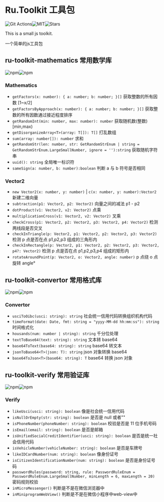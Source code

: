 # Ru.Toolkit 工具包

 ![Git Actions](https://img.shields.io/github/workflow/status/LINYISONGER/RU.Toolkit/npm%20packages%20publish?style=for-the-badge)![MIT](https://img.shields.io/github/license/linyisonger/Ru.Toolkit?style=for-the-badge)![Stars](https://img.shields.io/github/stars/linyisonger/Ru.Toolkit?style=for-the-badge)

 This is a small js toolkit.

 一个简单的js工具包
 
 ## ru-toolkit-mathematics 常用数学库

 ![npm](https://img.shields.io/npm/v/ru-toolkit-mathematics?style=for-the-badge)![npm](https://img.shields.io/npm/dw/ru-toolkit-mathematics?style=for-the-badge)
  
 ### Mathematics
 
 - `getFactors(x: number): { a: number; b: number; }[]` 获取整数的所有因数 [1~x/2]
 - `getFactorsByApproach(x: number): { a: number; b: number; }[]` 获取整数的所有因数通过接近程度排序
 - `getRandomInt(min: number, max: number): number` 获取随机数(整数) [min,max)
 - `getDisorganizeArray<T>(array: T[]): T[]` 打乱数组
 - `sum(array: number[]): number` 求和
 - `getRandomStr(len: number, str: GetRandomStrEnum | string = GetRandomStrEnum.LargeSmallNumber, ignore = ''):string` 获取随机字符串
 - `uuid(): string` 全局唯一标识符
 - `sameSign(a: number, b: number):boolean` 判断 a 与 b 符号是否相同
 
 ### Vector2
 
- `new Vector2(x: number, y: number)` | `c(x: number, y: number):Vector2` 新建二维向量
- `subtraction(p1: Vector2, p2: Vector2)` 向量之间的减法 p1 - p2
- `dotProduct(v1: Vector2, v2: Vector2)` 点乘
- `multiplicationCross(v1: Vector2, v2: Vector2)` 叉乘
- `checkCross(p1: Vector2, p2: Vector2, p3: Vector2, p4: Vector2)` 检测两线段是否交叉
- `checkInTriangle(p: Vector2, p1: Vector2, p2: Vector2, p3: Vector2)` 检测 p 点是否在点 p1,p2,p3 组成的三角形内
- `checkInRectangle(p: Vector2, p1: Vector2, p2: Vector2, p3: Vector2, p4?: Vector2)` 检测 p 点是否在点 p1,p2,p3,p4 组成的矩形内
- `rotateAroundPoint(p: Vector2, o: Vector2, angle: number)` p 点绕 o 点旋转 angle°

 ## ru-toolkit-convertor 常用格式库

 ![npm](https://img.shields.io/npm/v/ru-toolkit-convertor?style=for-the-badge)![npm](https://img.shields.io/npm/dw/ru-toolkit-convertor?style=for-the-badge)
 
 ### Convertor

- `usciToOibc(usci: string): string` 社会统一信用代码转换组织机构代码
- `timeFormat(date: Date, fmt: string = "yyyy-MM-dd hh:mm:ss"): string` 时间格式化
- `housands(num: number | string): string` 千分位处理
- `textToBase64(text: string): string` 文本转 base64
- `base64ToText(base64: string): string` base64 转文本
- `jsonToBase64<T>(json: T): string` json 对象转换 base64
- `base64ToJson<T>(base64: string): T` base64 转换 json 对象

 ## ru-toolkit-verify 常用验证库

 ![npm](https://img.shields.io/npm/v/ru-toolkit-verify?style=for-the-badge)![npm](https://img.shields.io/npm/dw/ru-toolkit-verify?style=for-the-badge)
 
### Verify

- `likeUsci(usci: string): boolean` 像是社会统一信用代码
- `isNullOrEmpty(str: string): boolean` 是否是 null 或者""
- `isPhoneNumber(phoneNumber: string): boolean` 校验是否是 11 位手机号码
- `isEmail(email: string): boolean` 是否是邮箱
- `isUnifiedSocialCreditIdentifier(usci: string): boolean` 是否是统一社会信用代码 
- `isVehicleNumber(vehicleNumber: string): boolean` 是否是车牌号
- `likeIDCardNumber(num: string): boolean` 像身份证号
- `isCitizenIdentificationNumber(num: string): boolean` 是否是身份证号码
- `passwordRules(password: string, rule: PasswordRuleEnum = PasswordRuleEnum.LargeSmallNumber, minLength = 6, maxLength = 20)` 密码规则校验
- `inMicroMessenger()` 判断是不是在微信浏览器中
- `inMiniprogramWebView()` 判断是不是在微信小程序中web-view中
